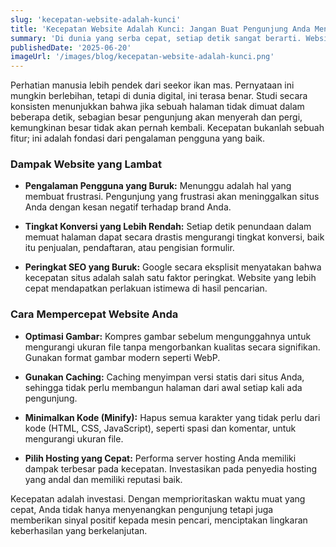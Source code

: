 ```yaml
---
slug: 'kecepatan-website-adalah-kunci'
title: 'Kecepatan Website Adalah Kunci: Jangan Buat Pengunjung Anda Menunggu'
summary: 'Di dunia yang serba cepat, setiap detik sangat berarti. Website yang lambat tidak hanya membuat pengunjung frustrasi, tetapi juga dapat merusak peringkat SEO Anda secara signifikan.'
publishedDate: '2025-06-20'
imageUrl: '/images/blog/kecepatan-website-adalah-kunci.png'
---
```


Perhatian manusia lebih pendek dari seekor ikan mas. Pernyataan ini mungkin berlebihan, tetapi di dunia digital, ini terasa benar. Studi secara konsisten menunjukkan bahwa jika sebuah halaman tidak dimuat dalam beberapa detik, sebagian besar pengunjung akan menyerah dan pergi, kemungkinan besar tidak akan pernah kembali. Kecepatan bukanlah sebuah fitur; ini adalah fondasi dari pengalaman pengguna yang baik.

### Dampak Website yang Lambat

* **Pengalaman Pengguna yang Buruk:** Menunggu adalah hal yang membuat frustrasi. Pengunjung yang frustrasi akan meninggalkan situs Anda dengan kesan negatif terhadap brand Anda.

* **Tingkat Konversi yang Lebih Rendah:** Setiap detik penundaan dalam memuat halaman dapat secara drastis mengurangi tingkat konversi, baik itu penjualan, pendaftaran, atau pengisian formulir.
* **Peringkat SEO yang Buruk:** Google secara eksplisit menyatakan bahwa kecepatan situs adalah salah satu faktor peringkat. Website yang lebih cepat mendapatkan perlakuan istimewa di hasil pencarian.

### Cara Mempercepat Website Anda

* **Optimasi Gambar:** Kompres gambar sebelum mengunggahnya untuk mengurangi ukuran file tanpa mengorbankan kualitas secara signifikan. Gunakan format gambar modern seperti WebP.

* **Gunakan Caching:** Caching menyimpan versi statis dari situs Anda, sehingga tidak perlu membangun halaman dari awal setiap kali ada pengunjung.

* **Minimalkan Kode (Minify):** Hapus semua karakter yang tidak perlu dari kode (HTML, CSS, JavaScript), seperti spasi dan komentar, untuk mengurangi ukuran file.
* **Pilih Hosting yang Cepat:** Performa server hosting Anda memiliki dampak terbesar pada kecepatan. Investasikan pada penyedia hosting yang andal dan memiliki reputasi baik.

Kecepatan adalah investasi. Dengan memprioritaskan waktu muat yang cepat, Anda tidak hanya menyenangkan pengunjung tetapi juga memberikan sinyal positif kepada mesin pencari, menciptakan lingkaran keberhasilan yang berkelanjutan.
